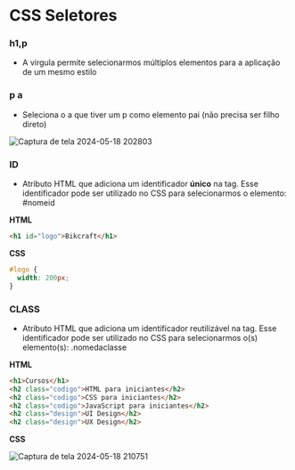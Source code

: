 # CSS Seletores

### h1,p

- A virgula permite selecionarmos múltiplos elementos para a aplicação de um mesmo estilo

### p a

- Seleciona o a que tiver um p como elemento pai (não precisa ser filho direto)

![Captura de tela 2024-05-18 202803](https://github.com/pabllomdesign/origamid/assets/157547026/a0e6f6e4-a53f-44c5-857d-bf67794c2ee1)


### ID

- Atributo HTML que adiciona um identificador **único** na tag. Esse identificador pode ser utilizado no CSS para selecionarmos o elemento: #nomeid

**HTML**

```html
<h1 id="logo">Bikcraft</h1>
```

**CSS**

```css
#logo {
  width: 200px;
}
```

### CLASS

- Atributo HTML que adiciona um identificador reutilizável na tag. Esse identificador pode ser utilizado no CSS para selecionarmos o(s) elemento(s): .nomedaclasse

**HTML**

```html
<h1>Cursos</h1>
<h2 class="codigo">HTML para iniciantes</h2>
<h2 class="codigo">CSS para iniciantes</h2>
<h2 class="codigo">JavaScript para iniciantes</h2>
<h2 class="design">UI Design</h2>
<h2 class="design">UX Design</h2>
```

**CSS**

![Captura de tela 2024-05-18 210751](https://github.com/pabllomdesign/origamid/assets/157547026/bc9ea9a2-c36f-4fe2-b563-04afa1384cb3)
